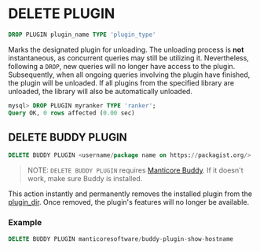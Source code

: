 # DELETE PLUGIN

```sql
DROP PLUGIN plugin_name TYPE 'plugin_type'
```

Marks the designated plugin for unloading. The unloading process is **not** instantaneous, as concurrent queries may still be utilizing it. Nevertheless, following a `DROP`, new queries will no longer have access to the plugin. Subsequently, when all ongoing queries involving the plugin have finished, the plugin will be unloaded. If all plugins from the specified library are unloaded, the library will also be automatically unloaded.

```sql
mysql> DROP PLUGIN myranker TYPE 'ranker';
Query OK, 0 rows affected (0.00 sec)
```

## DELETE BUDDY PLUGIN

<!-- example delete_buddy_plugin -->

```sql
DELETE BUDDY PLUGIN <username/package name on https://packagist.org/>
```

> NOTE: `DELETE BUDDY PLUGIN` requires [Manticore Buddy](../Installation/Manticore_Buddy.md). If it doesn't work, make sure Buddy is installed.

This action instantly and permanently removes the installed plugin from the [plugin_dir](../../Server_settings/Common.md#plugin_dir). Once removed, the plugin's features will no longer be available.

<!-- intro -->
### Example

<!-- request Example -->
```sql
DELETE BUDDY PLUGIN manticoresoftware/buddy-plugin-show-hostname
```

<!-- end -->
<!-- proofread -->
